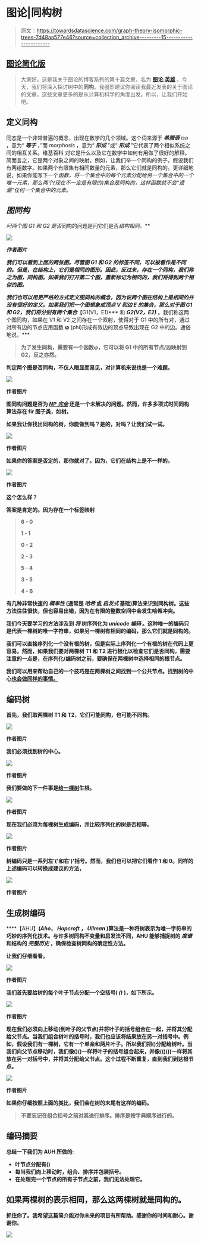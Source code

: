 # 图论|同构树

> 原文：<https://towardsdatascience.com/graph-theory-isomorphic-trees-7d48aa577e46?source=collection_archive---------15----------------------->

## [图论简化版](https://medium.com/tag/graph-theory-simplified/)

> 大家好。这是我关于图论的博客系列的第十篇文章，名为 [**图论:英雄**](https://medium.com/@kelvinjose/graph-theory-go-hero-1b5917da4fc1) 。今天，我们将深入探讨树中的**同构**。我强烈建议你阅读我最近发表的关于图论的文章，这些文章更多的是从计算机科学的角度出发。所以，让我们开始吧。

## 定义同构

同态是一个非常普遍的概念，出现在数学的几个领域。这个词来源于 ***希腊语*** *iso* ，意为“ ***等于*** ，”而 *morphosis* ，意为“ ***形成*** ”或“ ***形成*** ”它代表了两个相似系统之间的相互关系。维基百科 对它是什么以及它在数学中如何有用做了很好的解释。简而言之，它是两个对象之间的映射。例如，让我们举一个同构的例子。假设我们有两组数字。如果两个有限集有相同数量的元素，那么它们就是同构的。更详细地说，如果你能写下一个*函数，将一个集合中的每个元素分配给另一个集合中的一个唯一元素，那么两个(现在不一定是有限的)集合是同构的，这样函数就不会“遗漏”任何一个集合中的元素。*

## *图同构*

*问两个图 G1 和 G2 是否*同构的问题是问它们是否*结构相同。***

***![](img/799a99e59aa25a65bb8a6d68d161243e.png)***

***作者图片***

***我们可以看到上面的两张图。尽管图 G1 和 G2 的标签不同，可以被看作是不同的。但是，在结构上，它们是相同的图形。因此，反过来，存在一个同构，我们称之为图，同构图。如果我们打开第二个图，重新标记为相同的，我们将得到两个相似的图。***

***我们也可以用更严格的方式定义图同构的概念，因为说两个图在结构上是相同的并没有很好的定义。如果我们把一个图想象成顶点 V 和边 E 的集合，那么对于图 G1 和 G2，我们将分别有两个集合***【G1(V1，E1)*** 和 ***G2(V2，E2)*** 。我们称这两个图同构，如果在 V1 和 V2 之间存在一个双射，使得对于 G1 中的所有对，通过对所有边的节点应用函数 **φ** (phi)形成有效边的顶点导致出现在 G2 中的边。通俗地说，***

> **为了发生同构，需要有一个函数φ，它可以将 G1 中的所有节点/边映射到 G2，反之亦然。**

**判定两个图是否同构，不仅人眼显而易见，对计算机来说也是一个难题。**

**![](img/88b1582b95ab9040d03e27500b2efdfa.png)**

**作者图片**

**图同构问题是否为 [***NP 完全***](https://en.wikipedia.org/wiki/NP-completeness) 还是一个未解决的问题。然而，许多多项式时间同构算法存在 fir 图子类，如树。**

**如果我让你找出同构的树，你能做到吗？是的，对吗？让我们试一试。**

**![](img/f6e21e90c3b6388aa608dbda27ac1d63.png)**

**作者图片**

**如果你的答案是否定的，那你就对了。因为，它们在结构上是不一样的。**

**![](img/261c487d17579d45844932436565e4b7.png)**

**作者图片**

**这个怎么样？**

**答案是肯定的。因为存在一个标签映射**

> **6 - 0**
> 
> **1 - 1**
> 
> **0 - 2**
> 
> **2 - 3**
> 
> **5 - 4**
> 
> **3 - 5**
> 
> **4 - 6**

**有几种非常快速的 ***概率性*** (通常是 ***哈希*** 或 ***启发式*** 基础)算法来识别同构树。这些方法往往很快，但也容易出错，因为在有限的整数空间中会发生哈希冲突。**

**我们今天要学习的方法涉及到 ***将*** 树序列化为 ***unicode 编码*** 。这种唯一的编码只是代表一棵树的唯一字符串，如果另一棵树有相同的编码，那么它们就是同构的。**

**我们可以直接序列化一个没有根的树，但是实际上序列化一个有根的树在代码上更容易。然而，如果我们要对两棵树 T1 和 T2 进行根化以检查它们是否同构，需要注意的一点是，在序列化/编码树之前，要确保在两棵树中选择相同的根节点。**

**我们可以用来帮助自己的一个技巧是在两棵树之间找到一个公共节点。找到树的中心[也会做同样的事情。](https://medium.com/swlh/graph-convolutional-networks-in-action-bf80bb83cbe8)**

## **编码树**

**首先，我们取两棵树 T1 和 T2，它们可能同构，也可能不同构。**

**![](img/6093c1b8d9128a28f72a93708b5f195d.png)**

**作者图片**

**我们必须找到树的中心。**

**![](img/c4bbc9943f1f4d51e2b0a45c2f4d6d93.png)**

**作者图片**

**我们要做的下一件事是[给一棵树](/graph-theory-rooting-a-tree-fb2287b09779)生根。**

**![](img/7338b29aabb1a787bbd2b460228f3adc.png)**

**作者图片**

**现在我们必须为每棵树生成编码，并比较序列化的树是否相等。**

**![](img/2a74389c8ab856a7f15c4b1768f97a2f.png)**

**作者图片**

**树编码只是一系列左'('和右')'括号。然而，我们也可以把它们看作 1 和 0。同样的上述编码可以转换成建议的方法，**

**![](img/c60469db4cfffc5b3908f26946cee8f9.png)**

**作者图片**

## **生成树编码**

****【AHU】**(***Aho***， ***Hopcroft*** ， ***Ullman*** )算法是一种将树表示为唯一字符串的巧妙的序列化技术。与许多树同构不变量和启发法不同，AHU 能够捕捉树的 ***度谱*** 和结构的 ***完整历史*** ，确保检查树同构的确定性方法。**

**让我们仔细看看。**

**![](img/07f173d96bd254a1beb1d4eb62080383.png)**

**作者图片**

**我们首先要给树的每个叶子节点分配一个空括号( ***()*** )，如下所示。**

**![](img/52fff79184f6d69a83d9f61eb1ca1b72.png)**

**作者图片**

**现在我们必须向上移动(到叶子的父节点)并将叶子的括号组合在一起，并将其分配给父节点。当我们组合树叶的括号时，我们也应该将结果放在另一对括号中。例如，假设我们有一棵树，它有一个单亲和两片叶子。所以我们把()分配给树叶。当我们向父节点移动时，我们像()()一样将叶子的括号组合起来，并像(()())一样将其放在另一对括号中，并将其分配给父节点。这个过程不断重复，直到我们到达根节点。**

**![](img/17d81affd63b93d41a6b84e43070543b.png)**

**作者图片**

**如果你仔细按照上面的类比，我们会在树的末尾有这样的编码。**

> **不要忘记在组合括号之前对其进行排序。排序是按字典顺序进行的。**

## **编码摘要**

**总结一下我们为 AUH 所做的:**

*   **叶节点分配有()**
*   **每当我们向上移动时，组合、排序并包装括号。**
*   **在处理完一个节点的所有子节点之前，我们无法处理它。**

## **如果两棵树的表示相同，那么这两棵树就是同构的。**

**抓住你了。我希望这篇简介能对你未来的项目有所帮助。感谢你的时间和耐心。谢谢你。**

**![](img/12a42ea150b669878b350084c16af78d.png)**